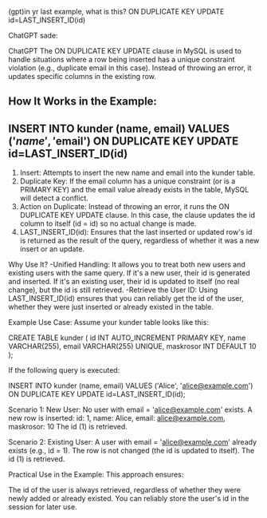 (gpt)in yr last example, what is this?
ON DUPLICATE KEY UPDATE id=LAST_INSERT_ID(id)

ChatGPT sade:

ChatGPT
The ON DUPLICATE KEY UPDATE clause in MySQL is used to handle situations where a row being inserted has a unique constraint violation (e.g., duplicate email in this case). Instead of throwing an error, it updates specific columns in the existing row.

How It Works in the Example:
---------------------------------------------
INSERT INTO kunder (name, email) 
VALUES ('$name', '$email') 
ON DUPLICATE KEY UPDATE id=LAST_INSERT_ID(id)
---------------------------------------------

1. Insert:
Attempts to insert the new name and email into the kunder table.
2. Duplicate Key:
If the email column has a unique constraint (or is a PRIMARY KEY) and the email value already exists in the table, MySQL will detect a conflict.
3. Action on Duplicate:
Instead of throwing an error, it runs the ON DUPLICATE KEY UPDATE clause.
In this case, the clause updates the id column to itself (id = id) so no actual change is made.
4. LAST_INSERT_ID(id):
Ensures that the last inserted or updated row's id is returned as the result of the query, regardless of whether it was a new insert or an update.


Why Use It?
-Unified Handling: It allows you to treat both new users and existing users with the same query.
If it's a new user, their id is generated and inserted.
If it's an existing user, their id is updated to itself (no real change), but the id is still retrieved.
-Retrieve the User ID: Using LAST_INSERT_ID(id) ensures that you can reliably get the id of the user, whether they were just inserted or already existed in the table.


Example Use Case:
Assume your kunder table looks like this:

CREATE TABLE kunder (
    id INT AUTO_INCREMENT PRIMARY KEY,
    name VARCHAR(255),
    email VARCHAR(255) UNIQUE,
    maskrosor INT DEFAULT 10
);

If the following query is executed:

INSERT INTO kunder (name, email) 
VALUES ('Alice', 'alice@example.com') 
ON DUPLICATE KEY UPDATE id=LAST_INSERT_ID(id);

Scenario 1: New User:
No user with email = 'alice@example.com' exists.
A new row is inserted:
id: 1, name: Alice, email: alice@example.com, maskrosor: 10
The id (1) is retrieved.

Scenario 2: Existing User:
A user with email = 'alice@example.com' already exists (e.g., id = 1).
The row is not changed (the id is updated to itself).
The id (1) is retrieved.


Practical Use in the Example:
This approach ensures:

The id of the user is always retrieved, regardless of whether they were newly added or already existed.
You can reliably store the user's id in the session for later use.